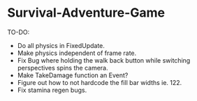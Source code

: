 # Survival-Adventure-Game

TO-DO:
- Do all physics in FixedUpdate.
- Make physics independent of frame rate.
- Fix Bug where holding the walk back button while switching perspectives spins the camera.
- Make TakeDamage function an Event?
- Figure out how to not hardcode the fill bar widths ie. 122.
- Fix stamina regen bugs.

